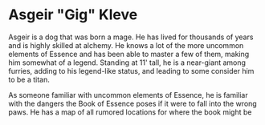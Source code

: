 # Asgeir "Gig" Kleve

Asgeir is a dog that was born a mage. He has lived for thousands of years and is highly skilled at alchemy. He knows a lot of the more uncommon elements of Essence and has been able to master a few of them, making him somewhat of a legend. Standing at 11' tall, he is a near-giant among furries, adding to his legend-like status, and leading to some consider him to be a titan.

As someone familiar with uncommon elements of Essence, he is familiar with the dangers the Book of Essence poses if it were to fall into the wrong paws. He has a map of all rumored locations for where the book might be